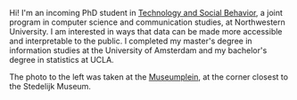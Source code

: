 Hi! I'm an incoming PhD student in [Technology and Social Behavior](https://tsb.northwestern.edu/ "https://tsb.northwestern.edu/"), a joint program in computer science and communication studies, at Northwestern University. I am interested in ways that data can be made more accessible and interpretable to the public. I completed my master's degree in information studies at the University of Amsterdam and my bachelor's degree in statistics at UCLA.

The photo to the left was taken at the [Museumplein](https://en.wikipedia.org/wiki/Museumplein "https://en.wikipedia.org/wiki/Museumplein"), at the corner closest to the Stedelijk Museum.


